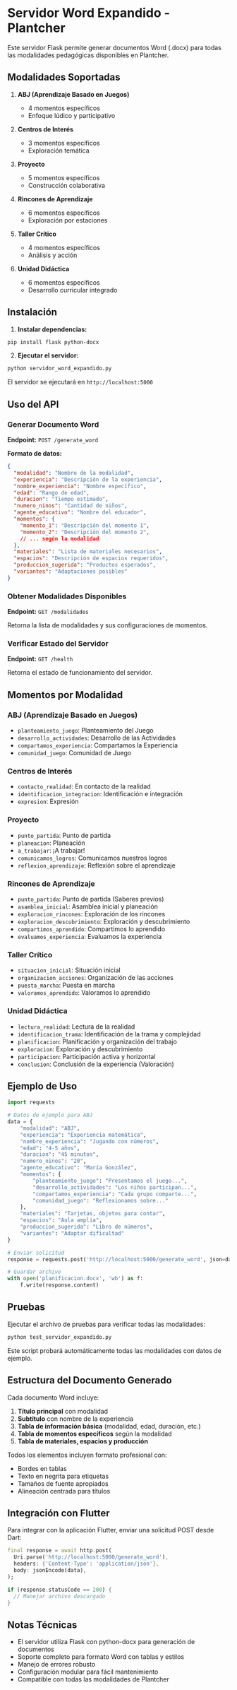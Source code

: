 # Servidor Word Expandido - Plantcher

Este servidor Flask permite generar documentos Word (.docx) para todas las modalidades pedagógicas disponibles en Plantcher.

## Modalidades Soportadas

1. **ABJ (Aprendizaje Basado en Juegos)**
   - 4 momentos específicos
   - Enfoque lúdico y participativo

2. **Centros de Interés**
   - 3 momentos específicos
   - Exploración temática

3. **Proyecto**
   - 5 momentos específicos
   - Construcción colaborativa

4. **Rincones de Aprendizaje**
   - 6 momentos específicos
   - Exploración por estaciones

5. **Taller Crítico**
   - 4 momentos específicos
   - Análisis y acción

6. **Unidad Didáctica**
   - 6 momentos específicos
   - Desarrollo curricular integrado

## Instalación

1. **Instalar dependencias:**
```bash
pip install flask python-docx
```

2. **Ejecutar el servidor:**
```bash
python servidor_word_expandido.py
```

El servidor se ejecutará en `http://localhost:5000`

## Uso del API

### Generar Documento Word

**Endpoint:** `POST /generate_word`

**Formato de datos:**
```json
{
  "modalidad": "Nombre de la modalidad",
  "experiencia": "Descripción de la experiencia",
  "nombre_experiencia": "Nombre específico",
  "edad": "Rango de edad",
  "duracion": "Tiempo estimado",
  "numero_ninos": "Cantidad de niños",
  "agente_educativo": "Nombre del educador",
  "momentos": {
    "momento_1": "Descripción del momento 1",
    "momento_2": "Descripción del momento 2",
    // ... según la modalidad
  },
  "materiales": "Lista de materiales necesarios",
  "espacios": "Descripción de espacios requeridos",
  "produccion_sugerida": "Productos esperados",
  "variantes": "Adaptaciones posibles"
}
```

### Obtener Modalidades Disponibles

**Endpoint:** `GET /modalidades`

Retorna la lista de modalidades y sus configuraciones de momentos.

### Verificar Estado del Servidor

**Endpoint:** `GET /health`

Retorna el estado de funcionamiento del servidor.

## Momentos por Modalidad

### ABJ (Aprendizaje Basado en Juegos)
- `planteamiento_juego`: Planteamiento del Juego
- `desarrollo_actividades`: Desarrollo de las Actividades  
- `compartamos_experiencia`: Compartamos la Experiencia
- `comunidad_juego`: Comunidad de Juego

### Centros de Interés
- `contacto_realidad`: En contacto de la realidad
- `identificacion_integracion`: Identificación e integración
- `expresion`: Expresión

### Proyecto
- `punto_partida`: Punto de partida
- `planeacion`: Planeación
- `a_trabajar`: ¡A trabajar!
- `comunicamos_logros`: Comunicamos nuestros logros
- `reflexion_aprendizaje`: Reflexión sobre el aprendizaje

### Rincones de Aprendizaje
- `punto_partida`: Punto de partida (Saberes previos)
- `asamblea_inicial`: Asamblea inicial y planeación
- `exploracion_rincones`: Exploración de los rincones
- `exploracion_descubrimiento`: Exploración y descubrimiento
- `compartimos_aprendido`: Compartimos lo aprendido
- `evaluamos_experiencia`: Evaluamos la experiencia

### Taller Crítico
- `situacion_inicial`: Situación inicial
- `organizacion_acciones`: Organización de las acciones
- `puesta_marcha`: Puesta en marcha
- `valoramos_aprendido`: Valoramos lo aprendido

### Unidad Didáctica
- `lectura_realidad`: Lectura de la realidad
- `identificacion_trama`: Identificación de la trama y complejidad
- `planificacion`: Planificación y organización del trabajo
- `exploracion`: Exploración y descubrimiento
- `participacion`: Participación activa y horizontal
- `conclusion`: Conclusión de la experiencia (Valoración)

## Ejemplo de Uso

```python
import requests

# Datos de ejemplo para ABJ
data = {
    "modalidad": "ABJ",
    "experiencia": "Experiencia matemática",
    "nombre_experiencia": "Jugando con números",
    "edad": "4-5 años",
    "duracion": "45 minutos",
    "numero_ninos": "20",
    "agente_educativo": "María González",
    "momentos": {
        "planteamiento_juego": "Presentamos el juego...",
        "desarrollo_actividades": "Los niños participan...",
        "compartamos_experiencia": "Cada grupo comparte...",
        "comunidad_juego": "Reflexionamos sobre..."
    },
    "materiales": "Tarjetas, objetos para contar",
    "espacios": "Aula amplia",
    "produccion_sugerida": "Libro de números",
    "variantes": "Adaptar dificultad"
}

# Enviar solicitud
response = requests.post('http://localhost:5000/generate_word', json=data)

# Guardar archivo
with open('planificacion.docx', 'wb') as f:
    f.write(response.content)
```

## Pruebas

Ejecutar el archivo de pruebas para verificar todas las modalidades:

```bash
python test_servidor_expandido.py
```

Este script probará automáticamente todas las modalidades con datos de ejemplo.

## Estructura del Documento Generado

Cada documento Word incluye:

1. **Título principal** con modalidad
2. **Subtítulo** con nombre de la experiencia
3. **Tabla de información básica** (modalidad, edad, duración, etc.)
4. **Tabla de momentos específicos** según la modalidad
5. **Tabla de materiales, espacios y producción**

Todos los elementos incluyen formato profesional con:
- Bordes en tablas
- Texto en negrita para etiquetas
- Tamaños de fuente apropiados
- Alineación centrada para títulos

## Integración con Flutter

Para integrar con la aplicación Flutter, enviar una solicitud POST desde Dart:

```dart
final response = await http.post(
  Uri.parse('http://localhost:5000/generate_word'),
  headers: {'Content-Type': 'application/json'},
  body: jsonEncode(data),
);

if (response.statusCode == 200) {
  // Manejar archivo descargado
}
```

## Notas Técnicas

- El servidor utiliza Flask con python-docx para generación de documentos
- Soporte completo para formato Word con tablas y estilos
- Manejo de errores robusto
- Configuración modular para fácil mantenimiento
- Compatible con todas las modalidades de Plantcher
